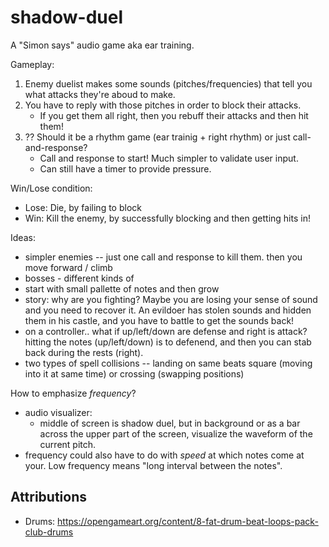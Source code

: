 # shadow-duel

A "Simon says" audio game aka ear training.

Gameplay:

1. Enemy duelist makes some sounds (pitches/frequencies) that tell you what attacks they're aboud to make.
2. You have to reply with those pitches in order to block their attacks.
   - If you get them all right, then you rebuff their attacks and then hit them!
3. ?? Should it be a rhythm game (ear trainig + right rhythm) or just call-and-response?
   - Call and response to start! Much simpler to validate user input.
   - Can still have a timer to provide pressure.

Win/Lose condition:

- Lose: Die, by failing to block
- Win: Kill the enemy, by successfully blocking and then getting hits in!

Ideas:

- simpler enemies -- just one call and response to kill them. then you move forward / climb
- bosses - different kinds of
- start with small pallette of notes and then grow
- story: why are you fighting? Maybe you are losing your sense of sound and you need to recover it. An evildoer has stolen sounds and hidden them in his castle, and you have to battle to get the sounds back!
- on a controller.. what if up/left/down are defense and right is attack? hitting the notes (up/left/down) is to defenend, and then you can stab back during the rests (right).
- two types of spell collisions -- landing on same beats square (moving into it at same time) or crossing (swapping positions)

How to emphasize _frequency_?

- audio visualizer:
  - middle of screen is shadow duel, but in background or as a bar across the upper part of the screen, visualize the waveform of the current pitch.
- frequency could also have to do with _speed_ at which notes come at your. Low frequency means "long interval between the notes".

## Attributions

- Drums: https://opengameart.org/content/8-fat-drum-beat-loops-pack-club-drums
